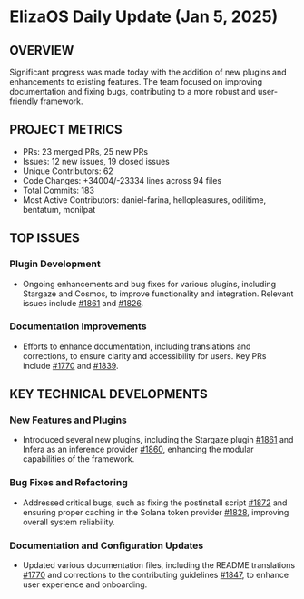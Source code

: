 # ElizaOS Daily Update (Jan 5, 2025)

## OVERVIEW 
Significant progress was made today with the addition of new plugins and enhancements to existing features. The team focused on improving documentation and fixing bugs, contributing to a more robust and user-friendly framework.

## PROJECT METRICS
- PRs: 23 merged PRs, 25 new PRs
- Issues: 12 new issues, 19 closed issues
- Unique Contributors: 62
- Code Changes: +34004/-23334 lines across 94 files
- Total Commits: 183
- Most Active Contributors: daniel-farina, hellopleasures, odilitime, bentatum, monilpat

## TOP ISSUES
### Plugin Development
- Ongoing enhancements and bug fixes for various plugins, including Stargaze and Cosmos, to improve functionality and integration. Relevant issues include [#1861](https://github.com/elizaos/eliza/pull/1861) and [#1826](https://github.com/elizaos/eliza/pull/1826).

### Documentation Improvements
- Efforts to enhance documentation, including translations and corrections, to ensure clarity and accessibility for users. Key PRs include [#1770](https://github.com/elizaos/eliza/pull/1770) and [#1839](https://github.com/elizaos/eliza/pull/1839).

## KEY TECHNICAL DEVELOPMENTS
### New Features and Plugins
- Introduced several new plugins, including the Stargaze plugin [#1861](https://github.com/elizaos/eliza/pull/1861) and Infera as an inference provider [#1860](https://github.com/elizaos/eliza/pull/1860), enhancing the modular capabilities of the framework.

### Bug Fixes and Refactoring
- Addressed critical bugs, such as fixing the postinstall script [#1872](https://github.com/elizaos/eliza/pull/1872) and ensuring proper caching in the Solana token provider [#1828](https://github.com/elizaos/eliza/pull/1828), improving overall system reliability.

### Documentation and Configuration Updates
- Updated various documentation files, including the README translations [#1770](https://github.com/elizaos/eliza/pull/1770) and corrections to the contributing guidelines [#1847](https://github.com/elizaos/eliza/pull/1847), to enhance user experience and onboarding.